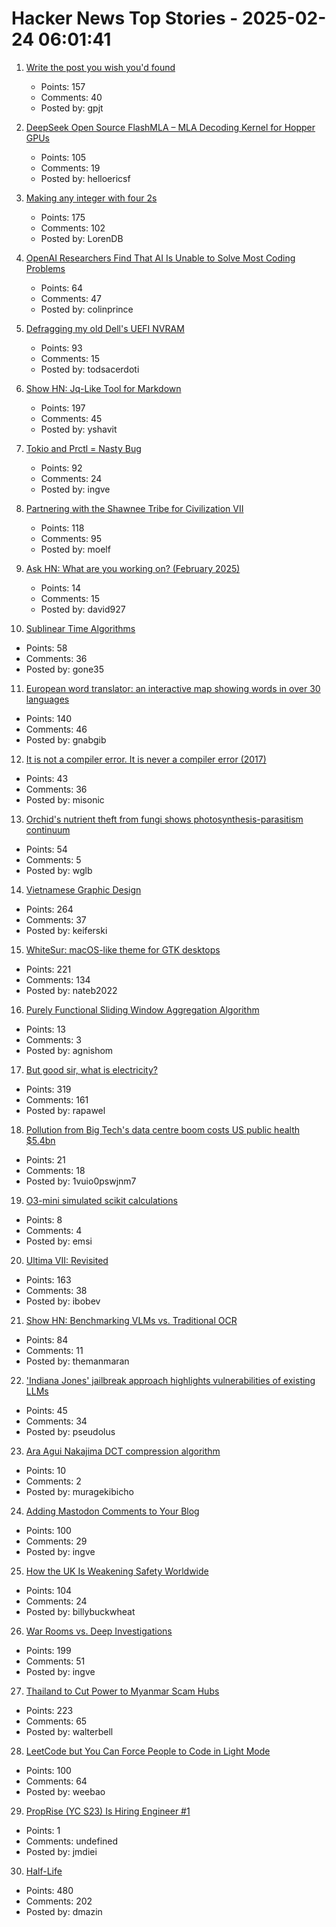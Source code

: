 # Hacker News Top Stories - 2025-02-24 06:01:41

1. [Write the post you wish you'd found](https://www.gilesthomas.com/2025/02/20250223-til-deep-dive-posts)
   - Points: 157
   - Comments: 40
   - Posted by: gpjt

2. [DeepSeek Open Source FlashMLA – MLA Decoding Kernel for Hopper GPUs](https://github.com/deepseek-ai/FlashMLA)
   - Points: 105
   - Comments: 19
   - Posted by: helloericsf

3. [Making any integer with four 2s](https://eli.thegreenplace.net/2025/making-any-integer-with-four-2s/)
   - Points: 175
   - Comments: 102
   - Posted by: LorenDB

4. [OpenAI Researchers Find That AI Is Unable to Solve Most Coding Problems](https://futurism.com/openai-researchers-coding-fail)
   - Points: 64
   - Comments: 47
   - Posted by: colinprince

5. [Defragging my old Dell's UEFI NVRAM](https://artemis.sh/2025/02/22/uefi-nvram-defrag.html)
   - Points: 93
   - Comments: 15
   - Posted by: todsacerdoti

6. [Show HN: Jq-Like Tool for Markdown](https://github.com/yshavit/mdq)
   - Points: 197
   - Comments: 45
   - Posted by: yshavit

7. [Tokio and Prctl = Nasty Bug](https://kobzol.github.io/rust/2025/02/23/tokio-plus-prctl-equals-nasty-bug.html)
   - Points: 92
   - Comments: 24
   - Posted by: ingve

8. [Partnering with the Shawnee Tribe for Civilization VII](https://civilization.2k.com/civ-vii/news/civilization-vii-shawnee-tribe-partnership/)
   - Points: 118
   - Comments: 95
   - Posted by: moelf

9. [Ask HN: What are you working on? (February 2025)](undefined)
   - Points: 14
   - Comments: 15
   - Posted by: david927

10. [Sublinear Time Algorithms](https://people.csail.mit.edu/ronitt/sublinear.html)
   - Points: 58
   - Comments: 36
   - Posted by: gone35

11. [European word translator: an interactive map showing words in over 30 languages](https://ukdataexplorer.com/european-translator/)
   - Points: 140
   - Comments: 46
   - Posted by: gnabgib

12. [It is not a compiler error. It is never a compiler error (2017)](https://blog.plover.com/2017/11/12/)
   - Points: 43
   - Comments: 36
   - Posted by: misonic

13. [Orchid's nutrient theft from fungi shows photosynthesis-parasitism continuum](https://phys.org/news/2025-02-orchid-nutrient-theft-fungi-photosynthesis.html)
   - Points: 54
   - Comments: 5
   - Posted by: wglb

14. [Vietnamese Graphic Design](https://vietgd.com/)
   - Points: 264
   - Comments: 37
   - Posted by: keiferski

15. [WhiteSur: macOS-like theme for GTK desktops](https://github.com/vinceliuice/WhiteSur-gtk-theme)
   - Points: 221
   - Comments: 134
   - Posted by: nateb2022

16. [Purely Functional Sliding Window Aggregation Algorithm](https://byorgey.github.io/blog/posts/2024/11/27/stacks-queues.html)
   - Points: 13
   - Comments: 3
   - Posted by: agnishom

17. [But good sir, what is electricity?](https://lcamtuf.substack.com/p/but-good-sir-what-is-electricity)
   - Points: 319
   - Comments: 161
   - Posted by: rapawel

18. [Pollution from Big Tech's data centre boom costs US public health $5.4bn](https://www.ft.com/content/d595d5f6-79d1-47eb-b690-8597f09b39e7)
   - Points: 21
   - Comments: 18
   - Posted by: 1vuio0pswjnm7

19. [O3-mini simulated scikit calculations](https://www.emsi.me/emsi/llm-chats/o3-mini-is-insane-at-simulating-computations/2025-02-21/143a52)
   - Points: 8
   - Comments: 4
   - Posted by: emsi

20. [Ultima VII: Revisited](https://www.u7revisited.com/)
   - Points: 163
   - Comments: 38
   - Posted by: ibobev

21. [Show HN: Benchmarking VLMs vs. Traditional OCR](https://getomni.ai/ocr-benchmark)
   - Points: 84
   - Comments: 11
   - Posted by: themanmaran

22. ['Indiana Jones' jailbreak approach highlights vulnerabilities of existing LLMs](https://techxplore.com/news/2025-02-indiana-jones-jailbreak-approach-highlights.html)
   - Points: 45
   - Comments: 34
   - Posted by: pseudolus

23. [Ara Agui Nakajima DCT compression algorithm](https://leetarxiv.substack.com/p/aan-discrete-cosine-transform-paper)
   - Points: 10
   - Comments: 2
   - Posted by: muragekibicho

24. [Adding Mastodon Comments to Your Blog](https://beej.us/blog/data/mastodon-comments/)
   - Points: 100
   - Comments: 29
   - Posted by: ingve

25. [How the UK Is Weakening Safety Worldwide](https://blog.thenewoil.org/how-the-uk-is-weakening-safety-worldwide)
   - Points: 104
   - Comments: 24
   - Posted by: billybuckwheat

26. [War Rooms vs. Deep Investigations](https://rachelbythebay.com/w/2025/02/22/war/)
   - Points: 199
   - Comments: 51
   - Posted by: ingve

27. [Thailand to Cut Power to Myanmar Scam Hubs](https://bangkoklocal.info/2025/02/05/thailand-to-cut-power-to-myanmar-scam-hubs/)
   - Points: 223
   - Comments: 65
   - Posted by: walterbell

28. [LeetCode but You Can Force People to Code in Light Mode](https://www.beatcode.dev/)
   - Points: 100
   - Comments: 64
   - Posted by: weebao

29. [PropRise (YC S23) Is Hiring Engineer #1](https://www.ycombinator.com/companies/proprise/jobs/ppipLUK-founding-engineer)
   - Points: 1
   - Comments: undefined
   - Posted by: jmdiei

30. [Half-Life](https://www.filfre.net/2024/12/half-life/)
   - Points: 480
   - Comments: 202
   - Posted by: dmazin

